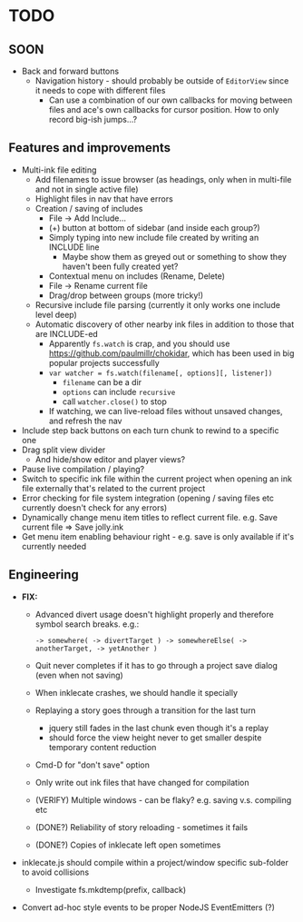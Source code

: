 # TODO

## SOON

* Back and forward buttons
    * Navigation history - should probably be outside of `EditorView` since it needs to cope with different files
        * Can use a combination of our own callbacks for moving between files and ace's own callbacks for cursor position. How to only record big-ish jumps...?

## Features and improvements

* Multi-ink file editing
    * Add filenames to issue browser (as headings, only when in multi-file and not in single active file)
    * Highlight files in nav that have errors
    * Creation / saving of includes
        * File -> Add Include...
        * (+) button at bottom of sidebar (and inside each group?)
        * Simply typing into new include file created by writing an INCLUDE line
            * Maybe show them as greyed out or something to show they haven't been fully created yet?
        * Contextual menu on includes (Rename, Delete)
        * File -> Rename current file
        * Drag/drop between groups (more tricky!)
    * Recursive include file parsing (currently it only works one include level deep)
    * Automatic discovery of other nearby ink files in addition to those that are INCLUDE-ed
        * Apparently `fs.watch` is crap, and you should use <https://github.com/paulmillr/chokidar>, which has been used in big popular projects successfully
        * `var watcher = fs.watch(filename[, options][, listener])`
            * `filename` can be a dir
            * `options` can include `recursive`
            * call `watcher.close()` to stop
        * If watching, we can live-reload files without unsaved changes, and refresh the nav
* Include step back buttons on each turn chunk to rewind to a specific one
* Drag split view divider
    * And hide/show editor and player views?
* Pause live compilation / playing?
* Switch to specific ink file within the current project when opening an ink file externally that's related to the current project
* Error checking for file system integration (opening / saving files etc currently doesn't check for any errors)
* Dynamically change menu item titles to reflect current file. e.g. Save current file => Save jolly.ink
* Get menu item enabling behaviour right - e.g. save is only available if it's currently needed

## Engineering

* **FIX:**
    
    * Advanced divert usage doesn't highlight properly and therefore symbol search breaks. e.g.:

        `-> somewhere( -> divertTarget ) -> somewhereElse( -> anotherTarget, -> yetAnother )`

    * Quit never completes if it has to go through a project save dialog (even when not saving)
    * When inklecate crashes, we should handle it specially
    * Replaying a story goes through a transition for the last turn
        * jquery still fades in the last chunk even though it's a replay
        * should force the view height never to get smaller despite temporary content reduction
    * Cmd-D for "don't save" option
    * Only write out ink files that have changed for compilation
    * (VERIFY) Multiple windows - can be flaky? e.g. saving v.s. compiling etc
    * (DONE?) Reliability of story reloading - sometimes it fails
    * (DONE?) Copies of inklecate left open sometimes

* inklecate.js should compile within a project/window specific sub-folder to avoid collisions
    * Investigate fs.mkdtemp(prefix, callback)

* Convert ad-hoc style events to be proper NodeJS EventEmitters (?)
